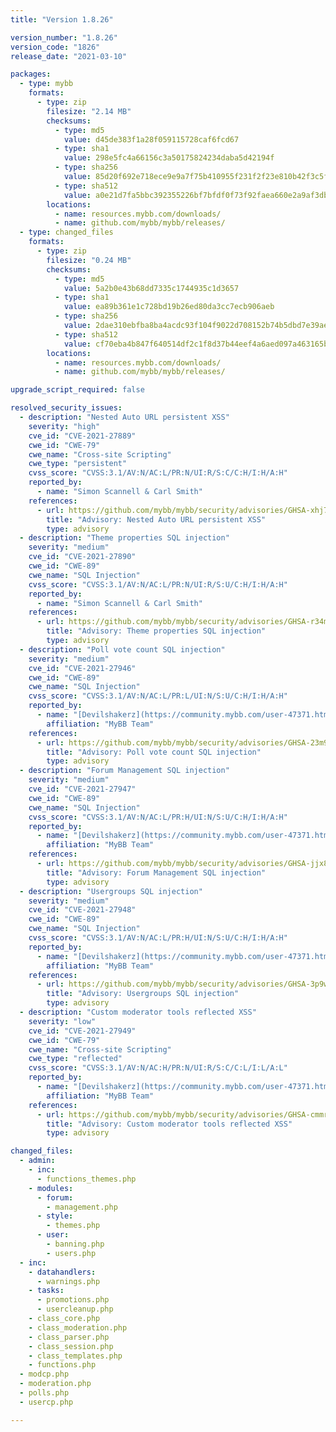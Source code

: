 ```yaml
---
title: "Version 1.8.26"

version_number: "1.8.26"
version_code: "1826"
release_date: "2021-03-10"

packages:
  - type: mybb
    formats:
      - type: zip
        filesize: "2.14 MB"
        checksums:
          - type: md5
            value: d45de383f1a28f059115728caf6fcd67
          - type: sha1
            value: 298e5fc4a66156c3a50175824234daba5d42194f
          - type: sha256
            value: 85d20f692e718ece9e9a7f75b410955f231f2f23e810b42f3c5f98501a8b6f6f
          - type: sha512
            value: a0e21d7fa5bbc392355226bf7bfdf0f73f92faea660e2a9af3db8c40a566f28dd56c354898f42e46a172392b1dbbe55fbcccbb8222805d227ce38750797d159f
        locations:
          - name: resources.mybb.com/downloads/
          - name: github.com/mybb/mybb/releases/
  - type: changed_files
    formats:
      - type: zip
        filesize: "0.24 MB"
        checksums:
          - type: md5
            value: 5a2b0e43b68dd7335c1744935c1d3657
          - type: sha1
            value: ea89b361e1c728bd19b26ed80da3cc7ecb906aeb
          - type: sha256
            value: 2dae310ebfba8ba4acdc93f104f9022d708152b74b5dbd7e39ae479f21dabe48
          - type: sha512
            value: cf70eba4b847f640514df2c1f8d37b44eef4a6aed097a463165b231affc30dd393b1ccbd10f8579765bdf02da74d7aa11aa845a539f6ba065f9a8a196e4a2a8f
        locations:
          - name: resources.mybb.com/downloads/
          - name: github.com/mybb/mybb/releases/

upgrade_script_required: false

resolved_security_issues:
  - description: "Nested Auto URL persistent XSS"
    severity: "high"
    cve_id: "CVE-2021-27889"
    cwe_id: "CWE-79"
    cwe_name: "Cross-site Scripting"
    cwe_type: "persistent"
    cvss_score: "CVSS:3.1/AV:N/AC:L/PR:N/UI:R/S:C/C:H/I:H/A:H"
    reported_by:
      - name: "Simon Scannell & Carl Smith"
    references:
      - url: https://github.com/mybb/mybb/security/advisories/GHSA-xhj7-3349-mqcm
        title: "Advisory: Nested Auto URL persistent XSS"
        type: advisory
  - description: "Theme properties SQL injection"
    severity: "medium"
    cve_id: "CVE-2021-27890"
    cwe_id: "CWE-89"
    cwe_name: "SQL Injection"
    cvss_score: "CVSS:3.1/AV:N/AC:L/PR:N/UI:R/S:U/C:H/I:H/A:H"
    reported_by:
      - name: "Simon Scannell & Carl Smith"
    references:
      - url: https://github.com/mybb/mybb/security/advisories/GHSA-r34m-ccm8-mfhq
        title: "Advisory: Theme properties SQL injection"
        type: advisory
  - description: "Poll vote count SQL injection"
    severity: "medium"
    cve_id: "CVE-2021-27946"
    cwe_id: "CWE-89"
    cwe_name: "SQL Injection"
    cvss_score: "CVSS:3.1/AV:N/AC:L/PR:L/UI:N/S:U/C:H/I:H/A:H"
    reported_by:
      - name: "[Devilshakerz](https://community.mybb.com/user-47371.html)"
        affiliation: "MyBB Team"
    references:
      - url: https://github.com/mybb/mybb/security/advisories/GHSA-23m9-w75q-ph4p
        title: "Advisory: Poll vote count SQL injection"
        type: advisory
  - description: "Forum Management SQL injection"
    severity: "medium"
    cve_id: "CVE-2021-27947"
    cwe_id: "CWE-89"
    cwe_name: "SQL Injection"
    cvss_score: "CVSS:3.1/AV:N/AC:L/PR:H/UI:N/S:U/C:H/I:H/A:H"
    reported_by:
      - name: "[Devilshakerz](https://community.mybb.com/user-47371.html)"
        affiliation: "MyBB Team"
    references:
      - url: https://github.com/mybb/mybb/security/advisories/GHSA-jjx8-8mcp-7h65
        title: "Advisory: Forum Management SQL injection"
        type: advisory
  - description: "Usergroups SQL injection"
    severity: "medium"
    cve_id: "CVE-2021-27948"
    cwe_id: "CWE-89"
    cwe_name: "SQL Injection"
    cvss_score: "CVSS:3.1/AV:N/AC:L/PR:H/UI:N/S:U/C:H/I:H/A:H"
    reported_by:
      - name: "[Devilshakerz](https://community.mybb.com/user-47371.html)"
        affiliation: "MyBB Team"
    references:
      - url: https://github.com/mybb/mybb/security/advisories/GHSA-3p9w-2q65-r6g2
        title: "Advisory: Usergroups SQL injection"
        type: advisory
  - description: "Custom moderator tools reflected XSS"
    severity: "low"
    cve_id: "CVE-2021-27949"
    cwe_id: "CWE-79"
    cwe_name: "Cross-site Scripting"
    cwe_type: "reflected"
    cvss_score: "CVSS:3.1/AV:N/AC:H/PR:N/UI:R/S:C/C:L/I:L/A:L"
    reported_by:
      - name: "[Devilshakerz](https://community.mybb.com/user-47371.html)"
        affiliation: "MyBB Team"
    references:
      - url: https://github.com/mybb/mybb/security/advisories/GHSA-cmmr-39v8-8rx2
        title: "Advisory: Custom moderator tools reflected XSS"
        type: advisory

changed_files:
  - admin:
    - inc:
      - functions_themes.php
    - modules:
      - forum:
        - management.php
      - style:
        - themes.php
      - user:
        - banning.php
        - users.php
  - inc:
    - datahandlers:
      - warnings.php
    - tasks:
      - promotions.php
      - usercleanup.php
    - class_core.php
    - class_moderation.php
    - class_parser.php
    - class_session.php
    - class_templates.php
    - functions.php
  - modcp.php
  - moderation.php
  - polls.php
  - usercp.php

---
```

